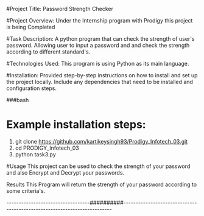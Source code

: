 #Project Title: 
Password Strength Checker


#Project Overview:
Under the Internship program with Prodigy this project is being Completed


#Task Description:
A python program that can check the strength of user's password. Allowing user to input a password and and check the strength according to different standard's.


#Technologies Used:
This program is using Python as its main language.


#Installation:
Provided step-by-step instructions on how to install and set up the project locally. Include any dependencies that need to be installed and configuration steps.


###bash
# Example installation steps:
1. git clone https://github.com/kartikeysingh93/Prodigy_Infotech_03.git
2. cd PRODIGY_Infotech_03
3. python task3.py

#Usage
This project can be used to check the strength of your password and also Encrypt and Decrypt your passwords.

Results
This Program will return the strength of your password according to some criteria's.

----------------------------------##########-------------------------------------------------------------------------
